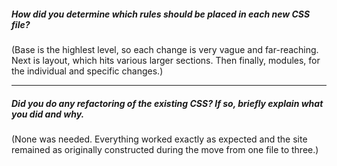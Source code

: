 ##### How did you determine which rules should be placed in each new CSS file?

(Base is the highlest level, so each change is very vague and far-reaching. Next is layout, which hits various larger sections. Then finally, modules, for the individual and specific changes.)

---

##### Did you do any refactoring of the existing CSS? If so, briefly explain what you did and why.

(None was needed. Everything worked exactly as expected and the site remained as originally constructed during the move from one file to three.)
